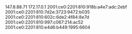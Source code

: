 147.8.88.71 172.17.0.1 2001:ce0:2201:810:918b:a4e7:adc:2ebf 2001:ce0:2201:810:7d2e:3723:9472:b035 2001:ce0:2201:810:602c:6de2:4f84:8e7d 2001:ce0:2201:810:997:c067:214:ac52 2001:ce0:2201:810:e4d6:b449:1995:6604
